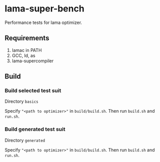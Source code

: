# lama-super-bench

Performance tests for lama optimizer. 

## Requirements

1. lamac in PATH
2. GCC, ld, as
3. lama-supercompiler

## Build

### Build selected test suit

Directory `basics`

Specify `"<path to optimizer>"` in `build/build.sh`. Then run `build.sh` and `run.sh`.  

### Build generated test suit

Directory `generated`

Specify `"<path to optimizer>"` in `build/build.sh`. Then run `build.sh` and `run.sh`.  
